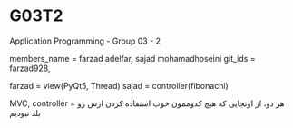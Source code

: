 # G03T2
Application Programming - Group 03 - 2

members_name = farzad adelfar, sajad mohamadhoseini
git_ids = farzad928,

farzad = view(PyQt5, Thread)
sajad = controller(fibonachi)

MVC, controller = هر دو، از اونجایی که هیچ کدوممون خوب استفاده کردن ازش رو بلد نبودیم
